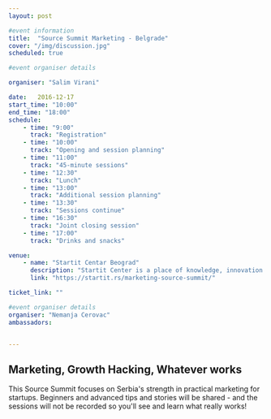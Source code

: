 ```yaml
---
layout: post

#event information
title:  "Source Summit Marketing - Belgrade"
cover: "/img/discussion.jpg"
scheduled: true

#event organiser details

organiser: "Salim Virani"

date:   2016-12-17
start_time: "10:00"
end_time: "18:00"
schedule:
    - time: "9:00"
      track: "Registration"
    - time: "10:00"
      track: "Opening and session planning"
    - time: "11:00"
      track: "45-minute sessions"
    - time: "12:30"
      track: "Lunch"
    - time: "13:00"
      track: "Additional session planning"
    - time: "13:30"
      track: "Sessions continue"
    - time: "16:30"
      track: "Joint closing session"
    - time: "17:00"
      track: "Drinks and snacks"  

venue:
    - name: "Startit Centar Beograd"
      description: "Startit Center is a place of knowledge, innovation and inspiration, dedicated to the local IT community, and in the very center of Belgrade. "
      link: "https://startit.rs/marketing-source-summit/"

ticket_link: ""

#event organiser details
organiser: "Nemanja Cerovac"
ambassadors:


---
```

## Marketing, Growth Hacking, Whatever works

This Source Summit focuses on Serbia's strength in practical marketing for startups.  Beginners and advanced tips and stories will be shared - and the sessions will not be recorded so you'll see and learn what really works!
